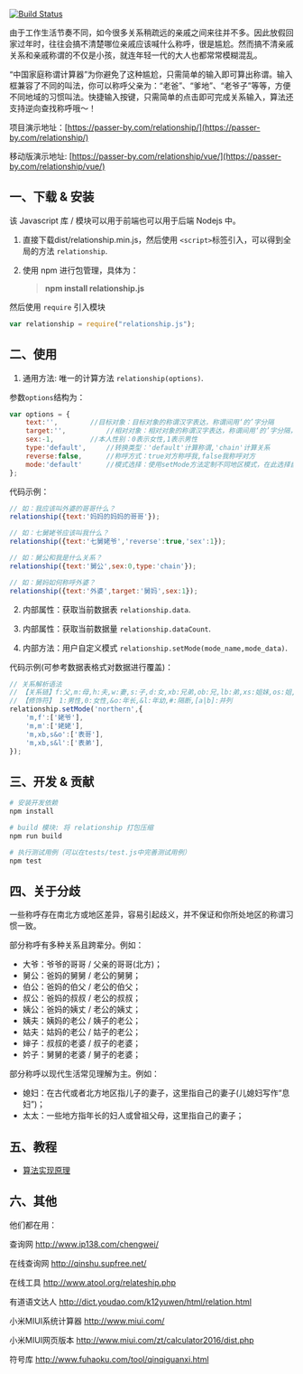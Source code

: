 [![Build Status](https://travis-ci.org/mumuy/relationship.svg?branch=gh-pages)](https://travis-ci.org/mumuy/relationship/)

由于工作生活节奏不同，如今很多关系稍疏远的亲戚之间来往并不多。因此放假回家过年时，往往会搞不清楚哪位亲戚应该喊什么称呼，很是尴尬。然而搞不清亲戚关系和亲戚称谓的不仅是小孩，就连年轻一代的大人也都常常模糊混乱。

“中国家庭称谓计算器”为你避免了这种尴尬，只需简单的输入即可算出称谓。输入框兼容了不同的叫法，你可以称呼父亲为：“老爸”、“爹地”、“老爷子”等等，方便不同地域的习惯叫法。快捷输入按键，只需简单的点击即可完成关系输入，算法还支持逆向查找称呼哦～！


项目演示地址：[https://passer-by.com/relationship/](https://passer-by.com/relationship/)

移动版演示地址: [https://passer-by.com/relationship/vue/](https://passer-by.com/relationship/vue/)

## 一、下载 & 安装

该 Javascript 库 / 模块可以用于前端也可以用于后端 Nodejs 中。

1. 直接下载dist/relationship.min.js，然后使用 `<script>`标签引入，可以得到全局的方法 `relationship`.
2. 使用 npm 进行包管理，具体为：

	> **npm install relationship.js**

然后使用 `require` 引入模块

```js
var relationship = require("relationship.js");
```


## 二、使用
1. 通用方法: 唯一的计算方法 `relationship(options)`.

参数`options`结构为：

```js
var options = {
	text:'',		//目标对象：目标对象的称谓汉字表达，称谓间用‘的’字分隔
	target:'',	    	//相对对象：相对对象的称谓汉字表达，称谓间用‘的’字分隔，空表示自己
	sex:-1,			//本人性别：0表示女性,1表示男性
	type:'default',		//转换类型：'default'计算称谓,'chain'计算关系
	reverse:false,		//称呼方式：true对方称呼我,false我称呼对方
	mode:'default'		//模式选择：使用setMode方法定制不同地区模式，在此选择自定义模式
};
```

代码示例：

```js
// 如：我应该叫外婆的哥哥什么？
relationship({text:'妈妈的妈妈的哥哥'});

// 如：七舅姥爷应该叫我什么？
relationship({text:'七舅姥爷','reverse':true,'sex':1});

// 如：舅公和我是什么关系？
relationship({text:'舅公',sex:0,type:'chain'});

// 如：舅妈如何称呼外婆？
relationship({text:'外婆',target:'舅妈',sex:1});
```
2. 内部属性：获取当前数据表 `relationship.data`.

3. 内部属性：获取当前数据量 `relationship.dataCount`.

4. 内部方法：用户自定义模式 `relationship.setMode(mode_name,mode_data)`.

代码示例(可参考数据表格式对数据进行覆盖)：

```js
// 关系解析语法
// 【关系链】f:父,m:母,h:夫,w:妻,s:子,d:女,xb:兄弟,ob:兄,lb:弟,xs:姐妹,os:姐,ls:妹
// 【修饰符】 1:男性,0:女性,&o:年长,&l:年幼,#:隔断,[a|b]:并列
relationship.setMode('northern',{
	'm,f':['姥爷'],
	'm,m':['姥姥'],
	'm,xb,s&o':['表哥'],
	'm,xb,s&l':['表弟'],
});
```

## 三、开发 & 贡献

```sh
# 安装开发依赖
npm install

# build 模块: 将 relationship 打包压缩
npm run build

# 执行测试用例（可以在tests/test.js中完善测试用例）
npm test
```


## 四、关于分歧

一些称呼存在南北方或地区差异，容易引起歧义，并不保证和你所处地区的称谓习惯一致。

部分称呼有多种关系且跨辈分。例如：
* 大爷：爷爷的哥哥 / 父亲的哥哥(北方)；
* 舅公：爸妈的舅舅 / 老公的舅舅；
* 伯公：爸妈的伯父 / 老公的伯父；
* 叔公：爸妈的叔叔 / 老公的叔叔；
* 姨公：爸妈的姨丈 / 老公的姨丈；
* 姨夫：姨妈的老公 / 姨子的老公；
* 姑夫：姑妈的老公 / 姑子的老公；
* 婶子：叔叔的老婆 / 叔子的老婆；
* 妗子：舅舅的老婆 / 舅子的老婆；

部分称呼以现代生活常见理解为主。例如：
* 媳妇：在古代或者北方地区指儿子的妻子，这里指自己的妻子(儿媳妇写作“息妇”)；
* 太太：一些地方指年长的妇人或曾祖父母，这里指自己的妻子；

## 五、教程

* [算法实现原理](https://github.com/mumuy/relationship/wiki/%E7%AE%97%E6%B3%95%E5%AE%9E%E7%8E%B0)

## 六、其他

他们都在用：

查询网
http://www.ip138.com/chengwei/

在线查询网
http://qinshu.supfree.net/

在线工具
http://www.atool.org/relateship.php

有道语文达人
http://dict.youdao.com/k12yuwen/html/relation.html

小米MIUI系统计算器
http://www.miui.com/

小米MIUI网页版本
http://www.miui.com/zt/calculator2016/dist.php

符号库
http://www.fuhaoku.com/tool/qinqiguanxi.html
